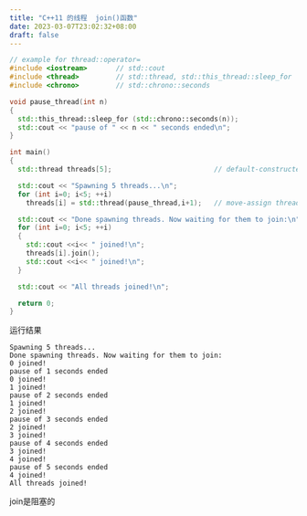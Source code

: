 ```yaml
---
title: "C++11 的线程  join()函数"
date: 2023-03-07T23:02:32+08:00
draft: false
---
```



```cpp
// example for thread::operator=
#include <iostream>       // std::cout
#include <thread>         // std::thread, std::this_thread::sleep_for
#include <chrono>         // std::chrono::seconds

void pause_thread(int n) 
{
  std::this_thread::sleep_for (std::chrono::seconds(n));
  std::cout << "pause of " << n << " seconds ended\n";
}

int main() 
{
  std::thread threads[5];                         // default-constructed threads

  std::cout << "Spawning 5 threads...\n";
  for (int i=0; i<5; ++i)
    threads[i] = std::thread(pause_thread,i+1);   // move-assign threads

  std::cout << "Done spawning threads. Now waiting for them to join:\n";
  for (int i=0; i<5; ++i)
  {
    std::cout <<i<< " joined!\n";
    threads[i].join();
    std::cout <<i<< " joined!\n";
  }

  std::cout << "All threads joined!\n";

  return 0;
}


```

运行结果

    Spawning 5 threads...
    Done spawning threads. Now waiting for them to join:
    0 joined!
    pause of 1 seconds ended
    0 joined!
    1 joined!
    pause of 2 seconds ended
    1 joined!
    2 joined!
    pause of 3 seconds ended
    2 joined!
    3 joined!
    pause of 4 seconds ended
    3 joined!
    4 joined!
    pause of 5 seconds ended
    4 joined!
    All threads joined!

join是阻塞的